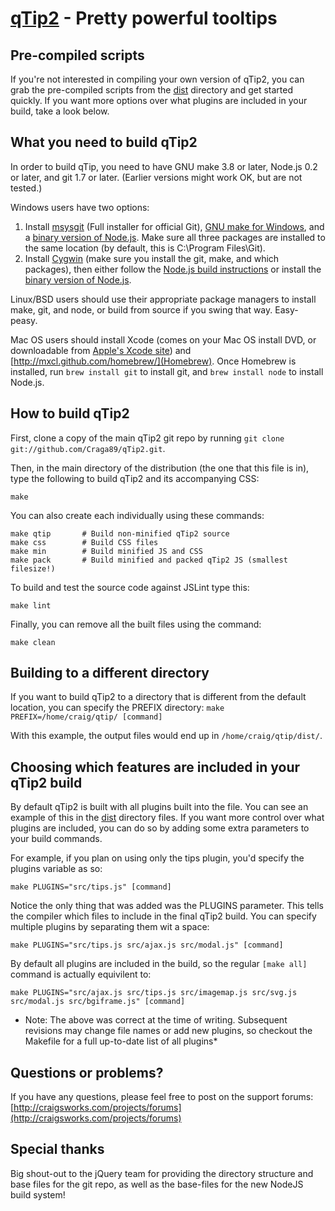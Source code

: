 [qTip2](http://craigsworks.com/projects/qtip2/) - Pretty powerful tooltips
================================

Pre-compiled scripts
--------------------
If you're not interested in compiling your own version of qTip2, you can grab the pre-compiled scripts from the 
[dist](http://github.com/Craga89/qTip2/tree/master/dist/) directory and get started quickly. If you want more options
over what plugins are included in your build, take a look below.


What you need to build qTip2
----------------------------
In order to build qTip, you need to have GNU make 3.8 or later, Node.js 0.2 or later, and git 1.7 or later.
(Earlier versions might work OK, but are not tested.)

Windows users have two options:

1. Install [msysgit](https://code.google.com/p/msysgit/) (Full installer for official Git),
   [GNU make for Windows](http://gnuwin32.sourceforge.net/packages/make.htm), and a
   [binary version of Node.js](http://node-js.prcn.co.cc/). Make sure all three packages are installed to the same
   location (by default, this is C:\Program Files\Git).
2. Install [Cygwin](http://cygwin.com/) (make sure you install the git, make, and which packages), then either follow
   the [Node.js build instructions](https://github.com/ry/node/wiki/Building-node.js-on-Cygwin-%28Windows%29) or install
   the [binary version of Node.js](http://node-js.prcn.co.cc/).

Linux/BSD users should use their appropriate package managers to install make, git, and node, or build from source
if you swing that way. Easy-peasy.

Mac OS users should install Xcode (comes on your Mac OS install DVD, or downloadable from
[Apple's Xcode site](http://developer.apple.com/technologies/xcode.html)) and
[http://mxcl.github.com/homebrew/](Homebrew). Once Homebrew is installed, run `brew install git` to install git,
and `brew install node` to install Node.js.


How to build qTip2
------------------
First, clone a copy of the main qTip2 git repo by running `git clone git://github.com/Craga89/qTip2.git`.

Then, in the main directory of the distribution (the one that this file is in), type
the following to build qTip2 and its accompanying CSS:

	make

You can also create each individually using these commands:

	make qtip		# Build non-minified qTip2 source
	make css 		# Build CSS files
	make min 		# Build minified JS and CSS
	make pack		# Build minified and packed qTip2 JS (smallest filesize!)

To build and test the source code against JSLint type this:

	make lint

Finally, you can remove all the built files using the command:

	make clean


Building to a different directory
---------------------------------
If you want to build qTip2 to a directory that is different from the default location, you can specify the PREFIX
directory: `make PREFIX=/home/craig/qtip/ [command]`

With this example, the output files would end up in `/home/craig/qtip/dist/`.


Choosing which features are included in your qTip2 build
--------------------------------------------------------
By default qTip2 is built with all plugins built into the file. You can see an example of this in the [dist](http://github.com/Craga89/qTip2/tree/master/dist/)
directory files. If you want more control over what plugins are included, you can do so by adding some extra parameters to your build commands.

For example, if you plan on using only the tips plugin, you'd specify the plugins variable as so:

	make PLUGINS="src/tips.js" [command]
	
Notice the only thing that was added was the PLUGINS parameter. This tells the compiler which files to include in the final qTip2 build. You can specify multiple
plugins by separating them wit a space:

	make PLUGINS="src/tips.js src/ajax.js src/modal.js" [command]
	
By default all plugins are included in the build, so the regular `[make all]` command is actually equivilent to:

	make PLUGINS="src/ajax.js src/tips.js src/imagemap.js src/svg.js src/modal.js src/bgiframe.js" [command]

* Note: The above was correct at the time of writing. Subsequent revisions may change file names or add new plugins, so checkout the Makefile for a full up-to-date list of all plugins*


Questions or problems?
----------------------
If you have any questions, please feel free to post on the support forums:
[http://craigsworks.com/projects/forums](http://craigsworks.com/projects/forums)


Special thanks
--------------
Big shout-out to the jQuery team for providing the directory structure and base files for the git repo, as well as the base-files for the new NodeJS build system!